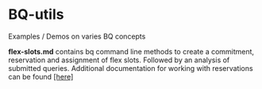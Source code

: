# BQ-utils
Examples / Demos on varies BQ concepts 

**flex-slots.md** contains bq command line methods to create a commitment, reservation and assignment of flex slots. Followed by an analysis of submitted queries. Additional documentation for working with reservations can be found [[here]](https://cloud.google.com/bigquery/docs/reservations-tasks#working_with_commitments)
